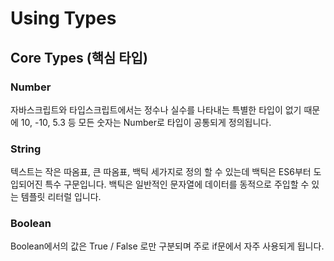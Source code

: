 # Using Types


## Core Types (핵심 타입)

### Number

자바스크립트와 타입스크립트에서는 정수나 실수를 나타내는 특별한 타입이 없기 때문에
10, -10, 5.3 등 모든 숫자는 Number로 타입이 공통되게 정의됩니다.


### String

텍스트는 작은 따옴표, 큰 따옴표, 백틱 세가지로 정의 할 수 있는데 백틱은 ES6부터 도입되어진 특수 구문입니다.
백틱은 일반적인 문자열에 데이터를 동적으로 주입할 수 있는 템플릿 리터럴 입니다.


### Boolean

Boolean에서의 값은 True / False 로만 구분되며 주로 if문에서 자주 사용되게 됩니다.


